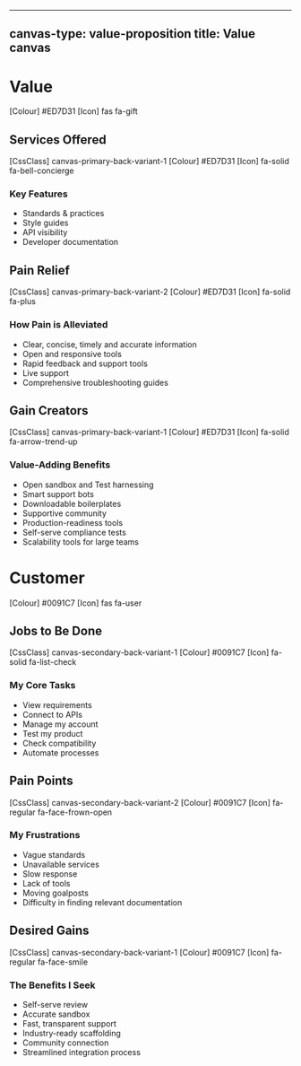 <!--
LiveDoc - Product Canvas: Value canvas
For information on how to edit and maintain this file, please visit: developer.qed.qld.gov.au/LiveDoc-Canvas
-->
---
canvas-type: value-proposition
title: Value canvas
---
# Value
[Colour] #ED7D31
[Icon] fas fa-gift
## Services Offered
[CssClass] canvas-primary-back-variant-1
[Colour] #ED7D31
[Icon] fa-solid fa-bell-concierge
### Key Features
- Standards & practices			
- Style guides
- API visibility
- Developer documentation

## Pain Relief
[CssClass] canvas-primary-back-variant-2
[Colour] #ED7D31
[Icon] fa-solid fa-plus
### How Pain is Alleviated
- Clear, concise, timely and accurate information
- Open and responsive tools
- Rapid feedback and support tools
- Live support
- Comprehensive troubleshooting guides

## Gain Creators
[CssClass] canvas-primary-back-variant-1
[Colour] #ED7D31
[Icon] fa-solid fa-arrow-trend-up
### Value-Adding Benefits
- Open sandbox and Test harnessing
- Smart support bots
- Downloadable boilerplates
- Supportive community
- Production-readiness tools
- Self-serve compliance tests
- Scalability tools for large teams

# Customer
[Colour] #0091C7
[Icon] fas fa-user
## Jobs to Be Done
[CssClass] canvas-secondary-back-variant-1
[Colour] #0091C7
[Icon] fa-solid fa-list-check
### My Core Tasks
- View requirements
- Connect to APIs
- Manage my account
- Test my product
- Check compatibility
- Automate processes

## Pain Points
[CssClass] canvas-secondary-back-variant-2
[Colour] #0091C7
[Icon] fa-regular fa-face-frown-open
### My Frustrations
- Vague standards
- Unavailable services
- Slow response
- Lack of tools
- Moving goalposts
- Difficulty in finding relevant documentation

## Desired Gains
[CssClass] canvas-secondary-back-variant-1
[Colour] #0091C7
[Icon] fa-regular fa-face-smile
### The Benefits I Seek
- Self-serve review
- Accurate sandbox
- Fast, transparent support
- Industry-ready scaffolding
- Community connection
- Streamlined integration process
